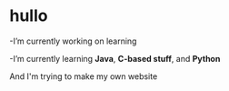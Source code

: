 # hullo

<!--
**bulbmine/bulbmine** is a ✨ _special_ ✨ repository because its `README.md` (this file) appears on your GitHub profile.
-->
 
-I’m currently working on learning

-I’m currently learning **Java**, **C-based stuff**, and **Python**

And I'm trying to make my own website


